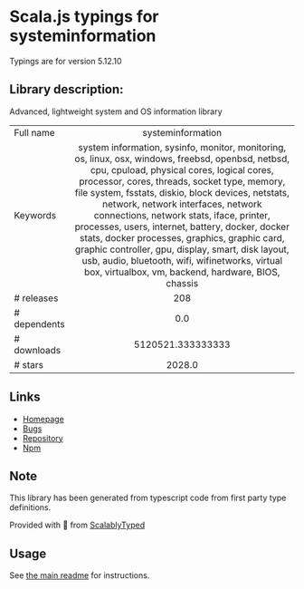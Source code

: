 
# Scala.js typings for systeminformation

Typings are for version 5.12.10

## Library description:
Advanced, lightweight system and OS information library

|                    |                 |
| ------------------ | :-------------: |
| Full name          | systeminformation |
| Keywords           | system information, sysinfo, monitor, monitoring, os, linux, osx, windows, freebsd, openbsd, netbsd, cpu, cpuload, physical cores, logical cores, processor, cores, threads, socket type, memory, file system, fsstats, diskio, block devices, netstats, network, network interfaces, network connections, network stats, iface, printer, processes, users, internet, battery, docker, docker stats, docker processes, graphics, graphic card, graphic controller, gpu, display, smart, disk layout, usb, audio, bluetooth, wifi, wifinetworks, virtual box, virtualbox, vm, backend, hardware, BIOS, chassis |
| # releases         | 208 |
| # dependents       | 0.0 |
| # downloads        | 5120521.333333333 |
| # stars            | 2028.0 |

## Links
- [Homepage](https://systeminformation.io)
- [Bugs](https://github.com/sebhildebrandt/systeminformation/issues)
- [Repository](https://github.com/sebhildebrandt/systeminformation)
- [Npm](https://www.npmjs.com/package/systeminformation)
    


## Note
This library has been generated from typescript code from first party type definitions.

Provided with :purple_heart: from [ScalablyTyped](https://github.com/oyvindberg/ScalablyTyped)

## Usage
See [the main readme](../../readme.md) for instructions.


